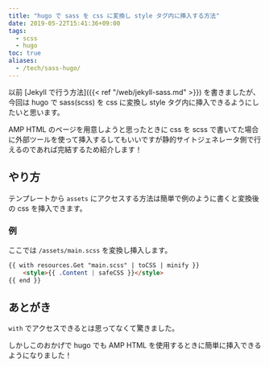 ```yaml
---
title: "hugo で sass を css に変換し style タグ内に挿入する方法"
date: 2019-05-22T15:41:36+09:00
tags:
  - scss
  - hugo
toc: true
aliases:
  - /tech/sass-hugo/
---
```

以前 [Jekyll で行う方法]({{< ref "/web/jekyll-sass.md" >}}) を書きましたが、今回は hugo で sass(scss) を css に変換し style タグ内に挿入できるようにしたいと思います。

AMP HTML のページを用意しようと思ったときに css を scss で書いてた場合に外部ツールを使って挿入するしてもいいですが静的サイトジェネレータ側で行えるのであれば完結するため紹介します！

<!--more-->

## やり方

テンプレートから `assets` にアクセスする方法は簡単で例のように書くと変換後の css を挿入できます。

### 例

ここでは `/assets/main.scss` を変換し挿入します。

```html
{{ with resources.Get "main.scss" | toCSS | minify }}
	<style>{{ .Content | safeCSS }}</style>
{{ end }}
```

## あとがき

`with` でアクセスできるとは思ってなくて驚きました。

しかしこのおかげで hugo でも AMP HTML を使用するときに簡単に挿入できるようになりました！

